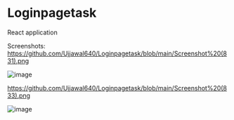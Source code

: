 # Loginpagetask
React application

Screenshots:
https://github.com/Ujjawal640/Loginpagetask/blob/main/Screenshot%20(831).png

![image](https://github.com/Ujjawal640/Loginpagetask/assets/82695694/380addc1-2572-4567-8ee9-33353b333f33)


https://github.com/Ujjawal640/Loginpagetask/blob/main/Screenshot%20(833).png

![image](https://github.com/Ujjawal640/Loginpagetask/assets/82695694/a2af559d-e4c4-44ad-8842-ce95ce1eb204)

